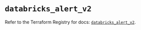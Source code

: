 # `databricks_alert_v2`

Refer to the Terraform Registry for docs: [`databricks_alert_v2`](https://registry.terraform.io/providers/databricks/databricks/1.82.0/docs/resources/alert_v2).
